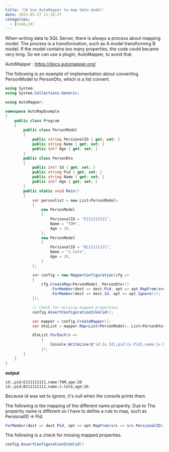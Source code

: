 ```yaml
---
title: 'C# Use AutoMapper to map data model'
date: 2023-03-27 11:18:27
categories:
  - [Code,C#] 
---
```

When writing data to SQL Server, there is always a process about mapping model.
The process is a transformation, such as A model transforming B model.
If the model contains too many properties, the code could became very long.
So we can use a plugin, AutoMapper, to avoid that.

AutoMapper : https://docs.automapper.org/

The following is an example of implementation about converting PersonModel to PersonDto, which is a list convert.

```csharp
using System;
using System.Collections.Generic;

using AutoMapper;

namespace AutoMapExample
{
    public class Program
    {
        public class PersonModel
        {
            public string PersionalID { get; set; }
            public string Name { get; set; }
            public int? Age { get; set; }
        }
        public class PersonDto
        {
            public int? Id { get; set; }
            public string Pid { get; set; }
            public string Name { get; set; }
            public int? Age { get; set; }
        }
        public static void Main()
        {
            var personlist = new List<PersonModel>
            {
                new PersonModel
                {
                    PersionalID = "E111111111",
                    Name = "TOM",
                    Age = 20,
                },
                new PersonModel
                {
                    PersionalID = "B111111111",
                    Name = "J.Cole",
                    Age = 26,
                }
            };

            var config = new MapperConfiguration(cfg =>
            {
                cfg.CreateMap<PersonModel, PersonDto>()
                    .ForMember(dest => dest.Pid, opt => opt.MapFrom(src => src.PersionalID))
                    .ForMember(dest => dest.Id, opt => opt.Ignore());
            });

            // Check for missing mapped properties.
            config.AssertConfigurationIsValid();

            var mapper = config.CreateMapper();
            var dtoList = mapper.Map<List<PersonModel>, List<PersonDto>>(personlist);

            dtoList.ForEach(x =>
                {
                    Console.WriteLine($"id:{x.Id},pid:{x.Pid},name:{x.Name},age:{x.Age}");
                });
        }
    }
}
```

**output**
```
id:,pid:E111111111,name:TOM,age:20
id:,pid:B111111111,name:J.Cole,age:26
```

Because id was set to ignore, it's null when the console prints them. 

The following is the mapping of the different name properity. Due to The properity name is different so I have to define a rule to map, such as PersionalID => Pid.
```csharp
ForMember(dest => dest.Pid, opt => opt.MapFrom(src => src.PersionalID))
```
The following is a check for missing mapped properties.
```csharp
config.AssertConfigurationIsValid()
```